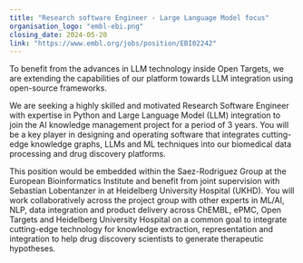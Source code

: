 ```yaml
---
title: "Research software Engineer - Large Language Model focus"
organisation_logo: "embl-ebi.png"
closing_date: 2024-05-20
link: "https://www.embl.org/jobs/position/EBI02242"
---
```

To benefit from the advances in LLM technology inside Open Targets, we are extending the capabilities of our platform towards LLM integration using open-source frameworks.

We are seeking a highly skilled and motivated Research Software Engineer with expertise in Python and Large Language Model (LLM) integration to join the AI knowledge management project for a period of 3 years. You will be a key player in designing and operating software that integrates cutting-edge knowledge graphs, LLMs and ML techniques into our biomedical data processing and drug discovery platforms.

This position would be embedded within the Saez-Rodriguez Group at the European Bioinformatics Institute and benefit from joint supervision with Sebastian Lobentanzer in at Heidelberg University Hospital (UKHD). You will work collaboratively across the project group with other experts in ML/AI, NLP, data integration and product delivery across ChEMBL, ePMC, Open Targets and Heidelberg University Hospital on a common goal to integrate cutting-edge technology for knowledge extraction, representation and integration to help drug discovery scientists to generate therapeutic hypotheses.
